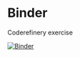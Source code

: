 # Binder
Coderefinery exercise

[![Binder](https://mybinder.org/badge_logo.svg)](https://mybinder.org/v2/gh/Phency/Binder/HEAD)
